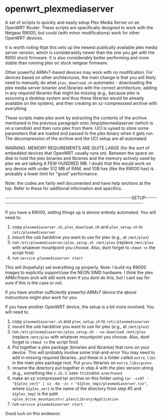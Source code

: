 # openwrt_plexmediaserver
A set of scripts to quickly and easily setup Plex Media Server on an OpenWRT Router. These scripts are specifically designed to work with the Netgear R9000, but could (with minor modifications) work for other OpenWRT devices. 

It is worth noting thjat this sets up the newest publically available plex media server version, which is considerasbly newer than the one you get with the R900 stock firmware. It is also considerably better performing and more stable than running plex on stock netgear firmware.

Other powerful ARMv7-based devices may work with no modification. For devices based on other architectures, the main change is that you will likely need to manually do what `plex_download.sh` automates - downloading the plex media server binarier and libraries with the correct architecture, adding in any required libraries that might be missing (e.g., because plex is assuming a desktop system and thus these libraries would be already available on the system), and then creating an xz-compresssed archive with everything.

These scripts make plex work by extracting the contents of the archive mentioned in the previous paragraph onto /tmp/plexmediaserver (which is on a ramdisk) and then runs plex from there. UCI is uysed to store some parameters that are loaded and passed to the plex binary when it gets run. The decompression of the archive and the UCI setup are all automated.

WARNING: MEMORY REQUIREMENTS ARE QUITE LARGE (for the sort of embedded devices that OpenWRT usually runs on). Between the space on disk to hold the plex binaries and libraries and the memory actively used by plex we are talking A FEW HUNDRED MB. I doubt that this would work on any device with under 512 MB of RAM, and 1GB has (like the R9000 has) is probably a lower limit for "good" performance.

Note: the codes are fairly well documented and have help sections at the top. Refer to these for additional information and specifics.

-----------------------------------------------------------------SETUP-----------------------------------------------------------------------------

If you have a R9000, setting things up is almost entirely automated. You will need to:

1. copy `plexmediaserver.sh`, `plex_download.s`h and `plex_setup.sh` to `/etc/plexmediaserver`
2. mount the usb harddrive you want to use for plex (e.g., at `/mnt/plex`)
3. run `/etc/plexmediaserver/plex_setup.sh /mnt/plex` (replace `/mnt/plex` with whatever mountpoint you choose. Also, dont forget to `chmod +x` the script first)
4. run `service plexmediaserver start`

This will (hopefully) set everything up properly. Note: I build my R9000 images to explicitly support/use the NEON SIMD hardware. I *think* the plex ARMv7neon arch will still work even if you dont do this, but I cant say for sure if this is the case or not.

If you have another sufficiently powerful ARMv7 device the above instructions might also work for you.

If you have another OpenWRT device, the setup is a bit more involved. You will need to:

1. copy `plexmediaserver.sh` and `plex_setup.sh` to `/etc/plexmediaserver`
2. mount the usb harddrive you want to use for plex (e.g., at `/mnt/plex`)
3. run `/etc/plexmediaserver/plex_setup.sh --no-download /mnt/plex` (replace `/mnt/plex` with whatever mountpoint you choose. Also, dont forget to `chmod +x` the script first)
4. Put together a plex package (binaries and libraries) that runs on your device. This will probably involve some trial-and-error You may need to add in missing required libraries...put these in a folder called `extra_libs` in the main plex package root. Put `gconv` libraries on `extra_libs/gconv`.
5. rename the directory put together in step 4 with the plex version string (e.g., something like `1.25.3.5409-f11334058-armv7neon`)
6. make an xz-compressed tar archive on this folder using `tar -cvOf - "${plex_ver}" | xz -6e -zc > "${plex_tmp}/plexmediaserver.txz"`, where `${plex_ver}` is the name of the directory from step #5 and `${plex_tmp}` is the path `<plex_drive_mountpoint>/.plex/Library/Application`
7. run `service plexmediaserver start`

Good luck on this endeavor.
